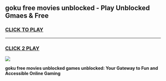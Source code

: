 
## goku free movies unblocked - Play Unblocked Gmaes & Free
<h3>
<a href="https://news.freeplayer.one?title=goku_free_movies_unblocked&ref=23F">CLICK TO PLAY</a></h3>
<hr>

<h3>
<a href="https://news.freeplayer.one?title=goku_free_movies_unblocked&ref=23F">CLICK 2 PLAY</a>
  
</h3>

<a href="https://news.freeplayer.one?title=goku_free_movies_unblocked&ref=23F/"><img src="https://clearcache.store/games.png"></a>


**goku free movies unblocked games unblocked: Your Gateway to Fun and Accessible Online Gaming**
